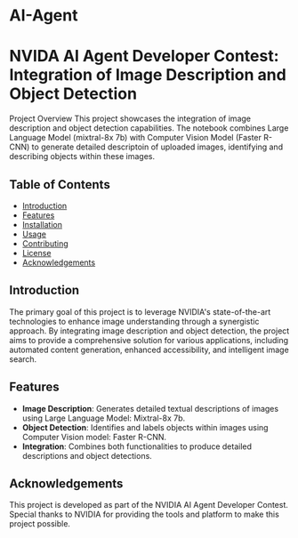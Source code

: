 # AI-Agent
# NVIDA AI Agent Developer Contest: Integration of Image Description and Object Detection

Project Overview
This project showcases the integration of image description and object detection capabilities. The notebook combines Large Language Model (mixtral-8x 7b) with Computer Vision Model (Faster R-CNN) to generate detailed descriptoin of uploaded images, identifying and describing objects within these images.

## Table of Contents

* [Introduction](#introduction)
* [Features](#features)
* [Installation](#installation)
* [Usage](#usage)
* [Contributing](#contributing)
* [License](#license)
* [Acknowledgements](#acknowledgements)

## Introduction

The primary goal of this project is to leverage NVIDIA's state-of-the-art technologies to enhance image understanding through a synergistic approach. By integrating image description and object detection, the project aims to provide a comprehensive solution for various applications, including automated content generation, enhanced accessibility, and intelligent image search.

## Features

- **Image Description**: Generates detailed textual descriptions of images using Large Language Model: Mixtral-8x 7b.
- **Object Detection**: Identifies and labels objects within images using Computer Vision model: Faster R-CNN.
- **Integration**: Combines both functionalities to produce detailed descriptions and  object detections.

## Acknowledgements
This project is developed as part of the NVIDIA AI Agent Developer Contest. Special thanks to NVIDIA for providing the tools and platform to make this project possible.
